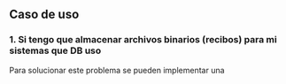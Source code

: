 ## Caso de uso

### 1. Si tengo que almacenar archivos binarios (recibos) para mi sistemas que DB uso

Para solucionar este problema se pueden implementar una
